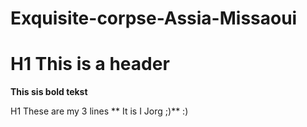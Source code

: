 # Exquisite-corpse-Assia-Missaoui
# H1 This is a header
**This sis bold tekst**


H1 These are my 3 lines
** It is I Jorg ;)**
:)

